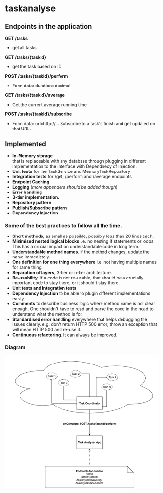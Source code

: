 # taskanalyse

## Endpoints in the application

**GET /tasks** 
 - get all tasks

**GET /tasks/{taskId}**
 - get the task based on ID

**POST /tasks/{taskId}/perform**
 - Form data: duration=decimal  

**GET /tasks/{taskId}/average**
 - Get the current average running time
 
**POST /tasks/{taskId}/subscribe**
  - Form data: url=http://...
  Subscribe to a task's finish and get updated on that URL.
 
 ## Implemented
 - **In-Memory storage**  
    that is replaceable with any database through plugging in different implementation to the interface with Dependnecy of Injection.
 - **Unit tests** for the TaskService and MemoryTaskRepository
 - **Integration tests** for /get, /perform and /average endpoints
 - **Endpoint Caching**
 - **Logging** (*more appenders should be added though*)
 - **Error handling**
 - **3-tier implementation.**
 - **Repository pattern**
 - **Publish/Subscribe pattern**
 - **Dependency Injection**
 
 ### Some of the best practices to follow all the time.
 
 - **Short methods**, as small as possible, possibly less than 20 lines each.
 - **Minimised nested logical blocks** i.e. no nesting if statements or loops
    This has a crucial impact on understandable code in long term.
 - **Understandable method names**. If the method changes, update the name immediately.
 - **One definition for one thing everywhere** i.e. not having multiple names for same thing.
 - **Separation of layers**, 3-tier or n-tier architecture.
 - **Re-usability**. If a code is not re-usable, that should be a crucially important code to stay there, or it should't stay there.
 - **Unit tests and Integration tests**
 - **Dependency Injection** to be able to plugin different implementations easily
 - **Comments** to describe business logic where method name is not clear enough. One shouldn't have to read and parse the code in the head to understand what the method is for.
 - **Standardised error handling** everywhere that helps debugging the issues clearly. e.g. don't return HTTP 500 error, throw an exception that will mean HTTP 500 and re-use it.
 - **Continuous refactoring.** It can always be improved.
 
 
 ### Diagram
 
 ![Diagram](/_docs/diagram.png)
 